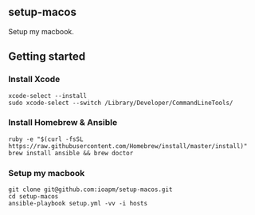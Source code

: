 setup-macos
---
Setup my macbook.

## Getting started

### Install Xcode
```
xcode-select --install
sudo xcode-select --switch /Library/Developer/CommandLineTools/
```

### Install Homebrew & Ansible
```
ruby -e "$(curl -fsSL https://raw.githubusercontent.com/Homebrew/install/master/install)"
brew install ansible && brew doctor
```

### Setup my macbook
```
git clone git@github.com:ioapm/setup-macos.git
cd setup-macos
ansible-playbook setup.yml -vv -i hosts
```